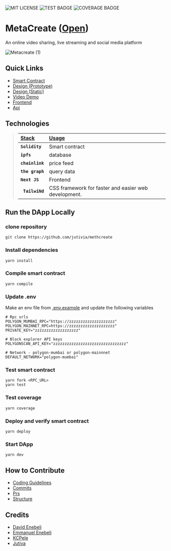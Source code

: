 ![MIT LICENSE](https://badgen.net//badge/license/MIT/green) ![TEST BADGE](https://img.shields.io/badge/Test%3F-PASSING-green.svg) ![COVERAGE BADGE](https://img.shields.io/badge/Coverage%3F-97.14-green.svg)

# MetaCreate ([Open](https://methcreate-client.vercel.app/))

<p align="justify">
An online video sharing, live streaming and social media platform
</p>

![Metacreate (1)](https://user-images.githubusercontent.com/76119744/205514424-31bc505b-d944-4800-943c-9fa4a5141763.png)

## Quick Links

- [Smart Contract](https://mumbai.polygonscan.com/address/0x007fF1Fc2709f6eCedAB3021804f0C330c83eA72#code)
- [Design (Prototype)](https://www.figma.com/proto/Jndsu86Dt4QeefBEdPlI5z/UI-screens?node-id=168%3A16666&scaling=scale-down-width&page-id=1%3A4&starting-point-node-id=168%3A16666)
- [Design (Static)](https://www.figma.com/file/Jndsu86Dt4QeefBEdPlI5z/UI-screens?node-id=1%3A4&t=CQKrpaTwpeuRz6V6-3)
- [Video Demo](https://www.loom.com/share/ee67b7e5e8ee453e990a5a699933c3a4)
- [Frontend](https://methcreate-client.vercel.app/)
- [Api](https://video-api-08tf.onrender.com/)

## Technologies

> | <b><u>Stack</u></b> | <b><u>Usage</u></b>                                  |
> | :------------------ | :--------------------------------------------------- |
> | **`Solidity`**      | Smart contract                                       |
> | **`ipfs`**          | database                                             |
> | **`chainlink`**     | price feed                                           |
> | **`the graph`**     | query data                                           |
> | **`Next JS`**       | Frontend                                             |
> | **` TailwiNd`**     | CSS framework for faster and easier web development. |

## Run the DApp Locally

### clone repository

```
git clone https://github.com/jutivia/methcreate
```

### Install dependencies

```
yarn install
```

### Compile smart contract

```
yarn compile
```

### Update .env

Make an env file from [.env.example](packages/hardhat/.env.example)
and update the following variables

```
# Rpc urls
POLYGON_MUMBAI_RPC="https://zzzzzzzzzzzzzzzzzzzz"
POLYGON_MAINNET_RPC=https://zzzzzzzzzzzzzzzzzzzz"
PRIVATE_KEY="zzzzzzzzzzzzzzzzzzz"

# Block explorer API keys
POLYGONSCAN_API_KEY="zzzzzzzzzzzzzzzzzzzzzzzzzzzzzzzz"

# Network - polygon-mumbai or polygon-mainnnet
DEFAULT_NETWORK="polygon-mumbai"
```

### Test smart contract

```
yarn fork <RPC_URL>
yarn test
```

### Test coverage

```
yarn coverage
```

### Deploy and verify smart contract

```
yarn deploy
```

### Start DApp

```
yarn dev
```

## How to Contribute

- [Coding Guidelines](CONTRIBUTIONS/CODING_GUIDELINES.md)
- [Commits](CONTRIBUTIONS/COMMITS.md)
- [Prs](CONTRIBUTIONS/PRs.md)
- [Structure](CONTRIBUTIONS/STRUCTURE.md)

## Credits

- [David Enebeli](https://github.com/havidtech)
- [Emmanuel Enebeli ](https://github.com/EnebeliEmmanuel)
- [KCPele](https://github.com/KcPele)
- [Jutiva](https://github.com/jutivia)
